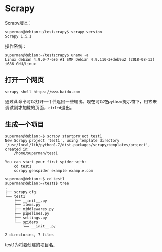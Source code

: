 # Scrapy 

Scrapy版本：
```
superman@debian:~/testscrapy$ scrapy version
Scrapy 1.5.1
```

操作系统：
```
superman@debian:~/testscrapy$ uname -a
Linux debian 4.9.0-7-686 #1 SMP Debian 4.9.110-3+deb9u2 (2018-08-13) i686 GNU/Linux
```

## 打开一个网页

```
scrapy shell https://www.baidu.com
```
通过此命令可以打开一个并返回一些输出。现在可以在python提示符下，用它来调试刚才加载的页面，`ctrl+d`退出。

## 生成一个项目
```
superman@debian:~$ scrapy startproject test1
New Scrapy project 'test1', using template directory '/usr/local/lib/python2.7/dist-packages/scrapy/templates/project', created in:
    /home/superman/test1

You can start your first spider with:
    cd test1
    scrapy genspider example example.com

superman@debian:~$ cd test1
superman@debian:~/test1$ tree
.
├── scrapy.cfg
└── test1
    ├── __init__.py
    ├── items.py
    ├── middlewares.py
    ├── pipelines.py
    ├── settings.py
    └── spiders
        └── __init__.py

2 directories, 7 files

```
test1为将要创建的项目名。